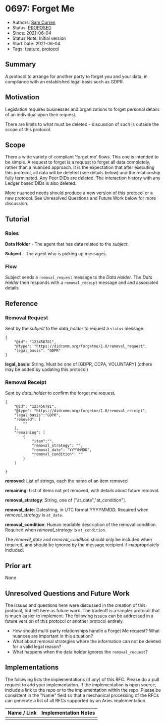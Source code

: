 # 0697: Forget Me

- Authors: [Sam Curren](telegramsam@gmail.com)
- Status: [PROPOSED](/README.md#proposed)
- Since: 2021-06-04
- Status Note: Initial version
- Start Date: 2021-06-04
- Tags: [feature](/tags.md#feature), [protocol](/tags.md#protocol)

## Summary

A protocol to arrange for another party to forget you and your data, in compliance with an established legal basis such as GDPR.

## Motivation

Legislation requires businesses and organizations to forget personal details of an individual upon their request.

There are limits to what must be deleted - discussion of such is outside the scope of this protocol. 

## Scope
There a wide variety of compliant 'forget me' flows. This one is intended to be simple. A request to forget is a request to forget all data completely, rather than a nuanced approach. It is the expectation that after executing this protocol, all data will be deleted (see details below) and the relationship fully terminated. Any  Peer DIDs are deleted. The interaction history with any Ledger based DIDs is also deleted.

More nuanced needs should produce a new version of this protocol or a new protocol. See Unresolved Questions and Future Work below for more discussion.


## Tutorial

### Roles

**Data Holder** - The agent that has data related to the _subject_.

**Subject** - The agent who is picking up messages.

### Flow

Subject sends a `removal_request` message to the _Data Holder_. The _Data Holder_ then responds with a `removal_receipt` message and and associated details

## Reference

### Removal Request

Sent by the _subject_ to the _data_holder_ to request a `status` message.

```json=
{
    "@id": "123456781",
    "@type": "https://didcomm.org/forgetme/1.0/removal_request",
    "legal_basis": "GDPR"
}
```

**legal_basis**: String. Must be one of [GDPR, CCPA, VOLUNTARY]
(others may be added by updating this protocol)

### Removal Receipt

Sent by _data_holder_ to confirm the forget me request.

```json=
{
    "@id": "123456781",
    "@type": "https://didcomm.org/forgetme/1.0/removal_receipt",
    "legal_basis":"GDPR",
    "removed": [
        ""
    ],
    "remaining": [
        {
            "item":"",
            "removal_strategy": "",
            "removal_date": "YYYYMMDD",
            "removal_condition": ""
        }
    ]
    
}
```
**removed**: List of strings, each the name of an item removed

**remaining**: List of items not yet removed, with details about future removal.

**removal_strategy**: String, one of ["at_date","at_condition"].

**removal_date**: Datestring, in UTC format YYYYMMDD. Required when _removal_strategy_ is `at_date`.

**removal_condition**: Human readable description of the removal condition. Required when _removal_strategy_ is `at_condition`.

The _removal_date_ and _removal_condition_ should only be included when required, and should be ignored by the message recipient if inappropriately included.

## Prior art

None

## Unresolved Questions and Future Work

The issues and questions here were discussed in the creation of this protocol, but left here as future work. The tradeoff is a simpler protocol that is much easier to implement. The following issues can be addressed in a future version of this protocol or another protocol entirely.

- How should multi-party relationships handle a Forget Me request? What nuances are important in this situation?
- What about removal strategies where the information can not be deleted for a valid legal reason?
- What happens when the data holder ignores the `removal_request`?

## Implementations

The following lists the implementations (if any) of this RFC. Please do a pull request to add your implementation. If the implementation is open source, include a link to the repo or to the implementation within the repo. Please be consistent in the "Name" field so that a mechanical processing of the RFCs can generate a list of all RFCs supported by an Aries implementation.

| Name / Link | Implementation Notes |
| ----------- | -------------------- |
|             |                      |